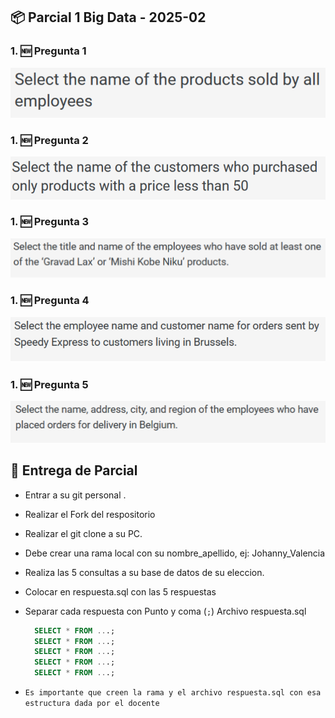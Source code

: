 ## 📦 Parcial 1 Big Data - 2025-02

### 1. 🆕 Pregunta 1
![Pregunta 1](./images/1.png)
### 1. 🆕 Pregunta 2
![Pregunta 2](./images/2.png)
### 1. 🆕 Pregunta 3
![Pregunta 3](./images/3.png)
### 1. 🆕 Pregunta 4
![Pregunta 4](./images/4.png)
### 1. 🆕 Pregunta 5
![Pregunta 5](./images/5.png)

## 🧠 Entrega de Parcial

- Entrar a su git personal .
- Realizar el Fork del respositorio
- Realizar el git clone a su PC.
- Debe crear una rama local con su nombre_apellido, ej: Johanny_Valencia
- Realiza las 5 consultas a su base de datos de su eleccion.
- Colocar en respuesta.sql con las 5 respuestas
- Separar cada respuesta con Punto y coma (`;`) Archivo respuesta.sql

  ```sql  
    SELECT * FROM ...;
    SELECT * FROM ...;
    SELECT * FROM ...;
    SELECT * FROM ...;
    SELECT * FROM ...;
- `Es importante que creen la rama y el archivo respuesta.sql con esa estructura dada por el docente`
